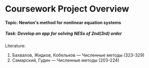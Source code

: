 ﻿# Coursework Project Overview

#### Topic: Newton's method for nonlinear equation systems
##### Task: Develop an app for solving NESs of 2nd(3rd) order
Literature:
  1. Бахвалов, Жидков, Кобельков — Численные методы (323-329)
  2. Самарский, Гудин — Численные методы (203-224)